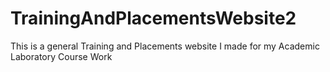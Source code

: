 # TrainingAndPlacementsWebsite2
This is a general Training and  Placements website I made for my Academic Laboratory Course Work
